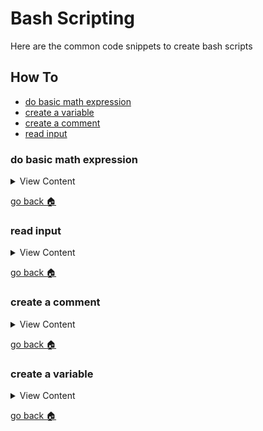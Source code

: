 # Bash Scripting

Here are the common code snippets to create bash scripts 

## How To

- [do basic math expression][math-exp]
- [create a variable][create-var]
- [create a comment][create-comm]
- [read input][read-inpt]

[math-exp]:#do-basic-math-expression
[read-inpt]:#read-input
[create-var]:#create-a-variable
[create-comm]:#create-a-comment
[home]:#bash-scripting

### do basic math expression

<details>
<summary>
View Content
</summary>

:link: **Reference**

- [Bash Scripting Tutorial - 4. Arithmetic](https://ryanstutorials.net/bash-scripting-tutorial/bash-arithmetic.php)
- [Bash Math Operations (Bash Arithmetic) Explained](https://phoenixnap.com/kb/bash-math)

---

There's a number of ways you can do basic or advanced calculations with linux commands.
Within these small examples, I will show how to use the`let` and `expr` commands. But I included `bc` because I found out that the previous commands sort of suck

#### let

```linux
#!/bin/bash

echo "What age are you?"

read age

# let allows you to wrap caluclations in quotes
# as well as the variable that will store it
# avoid doing division though
let "dogYears = $age * 6"


echo "You'll be $dogYears in dog years"

# you can also do math without putting the equation in quotes
let a=$dogYears+12

# you can also increment the previously made variable, like so
let a++


```

#### expr

:pencil2: **Things to note**

- expr prints the answer as opposed to returning it, so you should only use it if you want to print out the final arithmatic
- expr does not take  or calculate floating point numbers so if you attempt to 
do any calculation with it, an error will be thrown
- you can't multiply with the `*` alone, you have to include a slash `\*`
- another annoying thing about `expr` is that you need to have the equation either spaced ` $x + $y` or together `$x+$y`, but if you have it like this `$x+ $y`. It will throw an error

```linux
#!/bin/bash

expr 5 + 9

# This won't work
expr 10 * 236 

# But this does
expr 10 \* 236

x=5
y=10

# this will work
expr $x + $y

# this will not work
exprt $x+ $y

```

#### bc

```linux
#!/bin/bash

echo "Sorry to be intrusive, but how much do you weigh?"

read weight

# let and expr doesn't work well with division so bc(basic calculator)
# is the best command to use
kg=$(bc <<< "$weight/2.2046" )

echo "You'll weigh about $kg kilograms in england!"

```

</details>

[go back :house:][home]

### read input

<details>
<summary>
View Content
</summary>

---

This is an example

```linux
#!/bin/bash


echo "Hold are you?"

# the read command will store whatever value you want to the new variable
read age

let "age_left=78 - $age" 

echo "You have $age_left years left before you hit 78"
```

</details>

[go back :house:][home]

### create a comment

<details>
<summary>
View Content
</summary>

---

adding the `#` before anything comments the line out

```linux
#!/bin/bash
# this is a comment
# this another comment


# And here is the third comment

```

</details>

[go back :house:][home]


### create a variable

<details>
<summary>
View Content
</summary>

---

There are no data types in bash so you don't have 
declare a type before assigning it a value

```linux
#!/bin/bash

var="value to a variable"

# assigning it to another variables
var2=$var

echo $var2
```

**Note**

- Make sure the variable has no space to the equal sign like this `var="foo"`

</details>

[go back :house:][home]